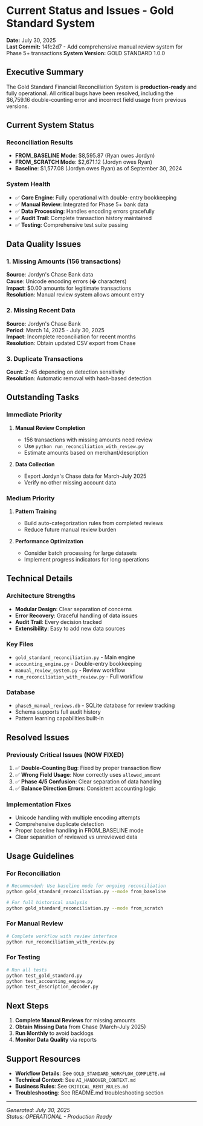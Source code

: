 # Current Status and Issues - Gold Standard System
**Date:** July 30, 2025  
**Last Commit:** 14fc2d7 - Add comprehensive manual review system for Phase 5+ transactions
**System Version:** GOLD STANDARD 1.0.0

## Executive Summary

The Gold Standard Financial Reconciliation System is **production-ready** and fully operational. All critical bugs have been resolved, including the $6,759.16 double-counting error and incorrect field usage from previous versions.

## Current System Status

### Reconciliation Results
- **FROM_BASELINE Mode**: $8,595.87 (Ryan owes Jordyn)
- **FROM_SCRATCH Mode**: $2,671.12 (Jordyn owes Ryan)
- **Baseline**: $1,577.08 (Jordyn owes Ryan) as of September 30, 2024

### System Health
- ✅ **Core Engine**: Fully operational with double-entry bookkeeping
- ✅ **Manual Review**: Integrated for Phase 5+ bank data
- ✅ **Data Processing**: Handles encoding errors gracefully
- ✅ **Audit Trail**: Complete transaction history maintained
- ✅ **Testing**: Comprehensive test suite passing

## Data Quality Issues

### 1. Missing Amounts (156 transactions)
**Source**: Jordyn's Chase Bank data  
**Cause**: Unicode encoding errors (� characters)  
**Impact**: $0.00 amounts for legitimate transactions  
**Resolution**: Manual review system allows amount entry

### 2. Missing Recent Data
**Source**: Jordyn's Chase Bank  
**Period**: March 14, 2025 - July 30, 2025  
**Impact**: Incomplete reconciliation for recent months  
**Resolution**: Obtain updated CSV export from Chase

### 3. Duplicate Transactions
**Count**: 2-45 depending on detection sensitivity  
**Resolution**: Automatic removal with hash-based detection

## Outstanding Tasks

### Immediate Priority
1. **Manual Review Completion**
   - 156 transactions with missing amounts need review
   - Use `python run_reconciliation_with_review.py`
   - Estimate amounts based on merchant/description

2. **Data Collection**
   - Export Jordyn's Chase data for March-July 2025
   - Verify no other missing account data

### Medium Priority
1. **Pattern Training**
   - Build auto-categorization rules from completed reviews
   - Reduce future manual review burden

2. **Performance Optimization**
   - Consider batch processing for large datasets
   - Implement progress indicators for long operations

## Technical Details

### Architecture Strengths
- **Modular Design**: Clear separation of concerns
- **Error Recovery**: Graceful handling of data issues
- **Audit Trail**: Every decision tracked
- **Extensibility**: Easy to add new data sources

### Key Files
- `gold_standard_reconciliation.py` - Main engine
- `accounting_engine.py` - Double-entry bookkeeping
- `manual_review_system.py` - Review workflow
- `run_reconciliation_with_review.py` - Full workflow

### Database
- `phase5_manual_reviews.db` - SQLite database for review tracking
- Schema supports full audit history
- Pattern learning capabilities built-in

## Resolved Issues

### Previously Critical Issues (NOW FIXED)
1. ✅ **Double-Counting Bug**: Fixed by proper transaction flow
2. ✅ **Wrong Field Usage**: Now correctly uses `allowed_amount`
3. ✅ **Phase 4/5 Confusion**: Clear separation of data handling
4. ✅ **Balance Direction Errors**: Consistent accounting logic

### Implementation Fixes
- Unicode handling with multiple encoding attempts
- Comprehensive duplicate detection
- Proper baseline handling in FROM_BASELINE mode
- Clear separation of reviewed vs unreviewed data

## Usage Guidelines

### For Reconciliation
```bash
# Recommended: Use baseline mode for ongoing reconciliation
python gold_standard_reconciliation.py --mode from_baseline

# For full historical analysis
python gold_standard_reconciliation.py --mode from_scratch
```

### For Manual Review
```bash
# Complete workflow with review interface
python run_reconciliation_with_review.py
```

### For Testing
```bash
# Run all tests
python test_gold_standard.py
python test_accounting_engine.py
python test_description_decoder.py
```

## Next Steps

1. **Complete Manual Reviews** for missing amounts
2. **Obtain Missing Data** from Chase (March-July 2025)
3. **Run Monthly** to avoid backlogs
4. **Monitor Data Quality** via reports

## Support Resources

- **Workflow Details**: See `GOLD_STANDARD_WORKFLOW_COMPLETE.md`
- **Technical Context**: See `AI_HANDOVER_CONTEXT.md`
- **Business Rules**: See `CRITICAL_RENT_RULES.md`
- **Troubleshooting**: See README.md troubleshooting section

---
*Generated: July 30, 2025*  
*Status: OPERATIONAL - Production Ready*